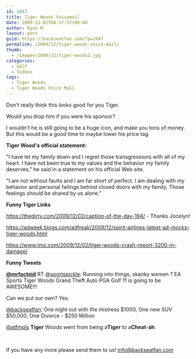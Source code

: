 ```yaml
---
id: 2847
title: Tiger Woods Voicemail
date: 2009-12-02T08:17:57+00:00
author: Ryan M.
layout: post
guid: https://backseatfan.com/?p=2847
permalink: /2009/12/tiger-woods-voice-mail/
thumb:
  - /images/2009/12/tiger-woods2.jpg
categories:
  - Golf
  - Videos
tags:
  - Tiger Woods
  - Tiger Woods Voice Mail
---
```


<div class="entry">
  <p>
  </p>

  <p>
    Don't really think this looks good for you Tiger.
  </p>

  <p>
    Would you drop him if you were his sponsor?
  </p>

  <p>
    I wouldn't he is still going to be a huge icon, and make you tons of money. But this would be a good time to maybe lower his price tag.
  </p>

  <p>
    <strong>Tiger Wood's official statement:</strong>
  </p>

  <p>
    "I have let my family down and I regret those transgressions with all of my heart. I have not been true to my values and the behavior my family deserves," he said in a statement on his official Web site.
  </p>

  <p>
    "I am not without faults and I am far short of perfect. I am dealing with my behavior and personal failings behind closed doors with my family. Those feelings should be shared by us alone."
  </p>

  <p>
    <strong>Funny Tiger Links</strong>
  </p>

  <p>
    <a href="https://thedirty.com/2009/12/02/caption-of-the-day-194/">https://thedirty.com/2009/12/02/caption-of-the-day-194/</a> - Thanks Jocelyn!<a href="https://thedirty.com/2009/12/02/caption-of-the-day-194/"></a>
  </p>

  <p>
    <a href="https://adweek.blogs.com/adfreak/2009/12/spirit-airlines-latest-ad-mocks-tiger-woods.html">https://adweek.blogs.com/adfreak/2009/12/spirit-airlines-latest-ad-mocks-tiger-woods.html</a>
  </p>

  <p>
    <a href="https://www.tmz.com/2009/12/02/tiger-woods-crash-report-3200-in-damage/">https://www.tmz.com/2009/12/02/tiger-woods-crash-report-3200-in-damage/</a>
  </p>

  <p>
    <strong>Funny Tweets</strong>
  </p>

  <p>
    <span> <strong><a title="eallen" href="https://twitter.com/mrfactoid">@mrfactoid</a></strong> RT <span>@<a href="https://twitter.com/sportspickle">sportspickle</a>: Running into things, skanky women ? EA Sports Tiger Woods Grand Theft Auto PGA Golf 11 is going to be AWESOME!!!</span></span>
  </p>

  <p>
    Can we put our own? Yes.
  </p>

  <p>
    <span><span><a href="https://backseatfan.com">@backseatfan</a>: One night out with the mistress $1000, One new SUV $50,000, One Divorce - $250 Million</span></span>
  </p>

  <p>
    <a href="https://twitter.com/atfmpls">@atfmpls</a> <span id="msgtxt6281454945"><strong>Tiger</strong> Woods went from being a<strong>Tiger</strong> to a<strong>Cheat</strong>-<strong>ah</strong>.</span>
  </p>

  <p>
    <span><span><br /> </span></span>
  </p>

  <p>
    If you have any more please send them to us! <a href="mailto:info@backseatfan.com">info@backseatfan.com</a>
  </p>

  <p>
    <strong><br /> </strong>
  </p>
</div>
